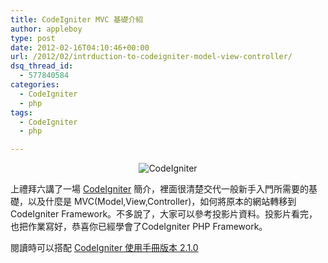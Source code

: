 ```yaml
---
title: CodeIgniter MVC 基礎介紹
author: appleboy
type: post
date: 2012-02-16T04:10:46+00:00
url: /2012/02/intrduction-to-codeigniter-model-view-controller/
dsq_thread_id:
  - 577840584
categories:
  - CodeIgniter
  - php
tags:
  - CodeIgniter
  - php

---
```

<div style="margin:0 auto; text-align:center">
  <img src="https://i1.wp.com/farm5.static.flickr.com/4139/4928689646_4309e16e13_o.png?w=840&#038;ssl=1" alt="CodeIgniter" data-recalc-dims="1" />
</div> 

上禮拜六講了一場 <a href="http://www.codeigniter.org.tw" target="_blank">CodeIgniter</a> 簡介，裡面很清楚交代一般新手入門所需要的基礎，以及什麼是 MVC(Model,View,Controller)，如何將原本的網站轉移到 CodeIgniter Framework。不多說了，大家可以參考投影片資料。投影片看完，也把作業寫好，恭喜你已經學會了CodeIgniter PHP Framework。 

<script async class="speakerdeck-embed" data-id="4f46fa342b2746001f00a52d" data-ratio="1.33507170795306" src="//speakerdeck.com/assets/embed.js"></script>

閱讀時可以搭配 <a href="http://codeigniter.org.tw/user_guide/" target="_blank">CodeIgniter 使用手冊版本 2.1.0</a>
